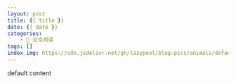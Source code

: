 ```yaml
---
layout: post
title: {{ title }}
date: {{ date }}
categories:
    - 📖 论文阅读
tags: []
index_img: https://cdn.jsdelivr.net/gh/lazypool/blog-pics/animals/default.png
---
```


default content
